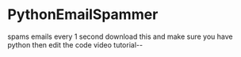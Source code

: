 # PythonEmailSpammer
spams emails every 1 second
download this and make sure you have python then edit the code 
video tutorial--
